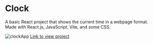 # Clock

A basic React project that shows the current time in a webpage format. Made with React.js, JavaScript, Vite, and some CSS. 

![clockApp](https://github.com/user-attachments/assets/ece30a44-b83c-46be-a406-da0312967287)
[Link to view project]([https://clock-bygfjz665-legend-unavailables-projects.vercel.app/](https://clock-bygfjz665-legend-unavailables-projects.vercel.app/))
